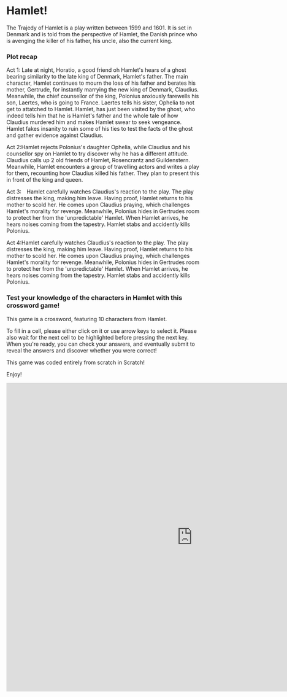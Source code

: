 <html>
<head>
  <title>Hamlet</title>
  <link rel="stylesheet" href="https://github.com/shanhzagn/hamletwebsite.github.io/style.css">
</head>
<body>
  <h1>Hamlet!</h1>
  <p>The Trajedy of Hamlet is a play written between 1599 and 1601. It is set in Denmark and is told from the perspective of Hamlet, the Danish prince who is avenging the killer of his father, his uncle, also the current king.</p>
  <h3>Plot recap</h3>
  <p>Act 1: Late at night, Horatio, a good friend oh Hamlet's hears of a ghost bearing similarity to the late king of Denmark, Hamlet's father. The main character, Hamlet continues to mourn the loss of his father and berates his mother, Gertrude, for instantly marrying the new king of Denmark, Claudius. Meanwhile, the chief counsellor of the king, Polonius anxiously farewells his son, Laertes, who is going to France. Laertes tells his sister, Ophelia to not get to attatched to Hamlet. Hamlet, has just been visited by the ghost, who indeed tells him that he is Hamlet's father and the whole tale of how Claudius murdered him and makes Hamlet swear to seek vengeance. Hamlet fakes insanity to ruin some of his ties to test the facts of the ghost and gather evidence against Claudius.</p>
  <p>Act 2:Hamlet rejects Polonius's daughter Ophelia, while Claudius and his counsellor spy on Hamlet to try discover why he has a different attitude. Claudius calls up 2 old friends of Hamlet, Rosencrantz and Guildenstern. Meanwhile, Hamlet encounters a group of travelling actors and writes a play for them, recounting how Claudius killed his father. They plan to present this in front of the king and queen.</p>
  <p>Act 3: Hamlet carefully watches Claudius's reaction to the play. The play distresses the king, making him leave. Having proof, Hamlet returns to his mother to scold her. He comes upon Claudius praying, which challenges Hamlet's morality for revenge. Meanwhile, Polonius hides in Gertrudes room to protect her from the 'unpredictable' Hamlet. When Hamlet arrives, he hears noises coming from the tapestry. Hamlet stabs and accidently kills Polonius.</p>
  <p>Act 4:Hamlet carefully watches Claudius's reaction to the play. The play distresses the king, making him leave. Having proof, Hamlet returns to his mother to scold her. He comes upon Claudius praying, which challenges Hamlet's morality for revenge. Meanwhile, Polonius hides in Gertrudes room to protect her from the 'unpredictable' Hamlet. When Hamlet arrives, he hears noises coming from the tapestry. Hamlet stabs and accidently kills Polonius.</p>
  <h3>Test your knowledge of the characters in Hamlet with this crossword game!</h3>
  <p>This game is a crossword, featuring 10 characters from Hamlet.</p>
  <p>To fill in a cell, please either click on it or use arrow keys to select it. Please also wait for the next cell to be highlighted before pressing the next key. When you're ready, you can check your answers, and eventually submit to reveal the answers and discover whether you were correct!</p>
  <p>This game was coded entirely from scratch in Scratch!</p>
  <p>Enjoy!</p>
  <iframe src="https://scratch.mit.edu/projects/1105092703/embed" allowtransparency="true" width="970" height="804" frameborder="0" scrolling="no" allowfullscreen></iframe>
</body>
</html>
